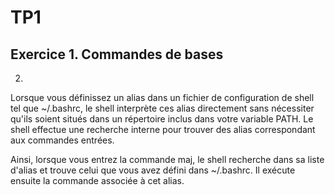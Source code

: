 # TP1

## Exercice 1. Commandes de bases

2) 
Lorsque vous définissez un alias dans un fichier de configuration de shell tel que ~/.bashrc, le shell interprète ces alias directement sans nécessiter qu'ils soient situés dans un répertoire inclus dans votre variable PATH. Le shell effectue une recherche interne pour trouver des alias correspondant aux commandes entrées.

Ainsi, lorsque vous entrez la commande maj, le shell recherche dans sa liste d'alias et trouve celui que vous avez défini dans ~/.bashrc. Il exécute ensuite la commande associée à cet alias.
